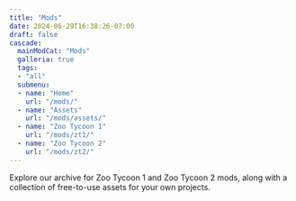 ```yaml
---
title: "Mods"
date: 2024-06-29T16:38:26-07:00
draft: false
cascade:
  mainModCat: "Mods"
  galleria: true
  tags:
  - "all"
  submenu:
  - name: "Home"
    url: "/mods/"
  - name: "Assets"
    url: "/mods/assets/"
  - name: "Zoo Tycoon 1"
    url: "/mods/zt1/"
  - name: "Zoo Tycoon 2"
    url: "/mods/zt2/"
---
```


Explore our archive for Zoo Tycoon 1 and Zoo Tycoon 2 mods, along with a collection of free-to-use assets for your own projects.